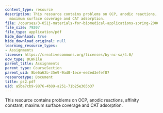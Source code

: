 ```yaml
---
content_type: resource
description: This resource contains problems on OCP, anodic reactions, affinity constant,
  maximum surface coverage and CAT adsorption.
file: /courses/3-051j-materials-for-biomedical-applications-spring-2006/a5ba7cb998764b09a25171b25e365b37_ps2.pdf
file_size: 79207
file_type: application/pdf
hide_download: true
hide_download_original: null
learning_resource_types:
- Assignments
license: https://creativecommons.org/licenses/by-nc-sa/4.0/
ocw_type: OCWFile
parent_title: Assignments
parent_type: CourseSection
parent_uid: 8be6a62b-35e9-9ad0-1ece-ee3ed3efef87
resourcetype: Document
title: ps2.pdf
uid: a5ba7cb9-9876-4b09-a251-71b25e365b37
---
```

This resource contains problems on OCP, anodic reactions, affinity constant, maximum surface coverage and CAT adsorption.